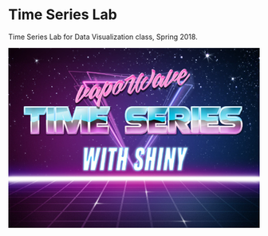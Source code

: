 # Time Series Lab
Time Series Lab for Data Visualization class, Spring 2018.

![logo](https://github.com/acastrops/Time-Series-Lab/blob/master/FlightData/vapor.jpg?raw=true)
